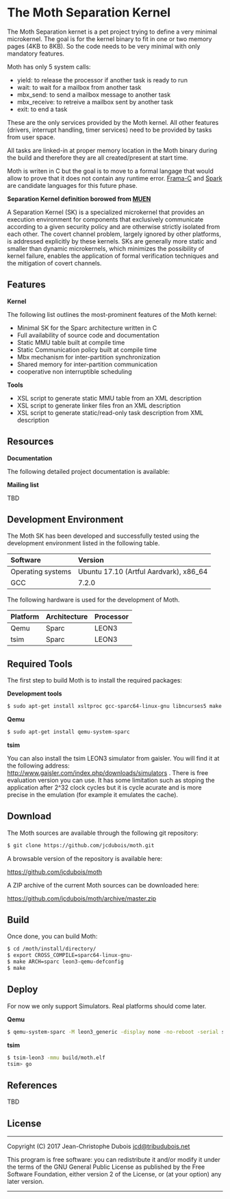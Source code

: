 The Moth Separation Kernel
==========================

The Moth Separation kernet is a pet project trying to define a very minimal
microkernel. The goal is for the kernel binary to fit in one or two
memory pages (4KB to 8KB). So the code needs to be very minimal with only
mandatory features.

Moth has only 5 system calls:

+ yield: to release the processor if another task is ready to run
+ wait: to wait for a mailbox from another task
+ mbx_send: to send a mailbox message to another task
+ mbx_receive: to retreive a mailbox sent by another task
+ exit: to end a task

These are the only services provided by the Moth kernel. All other features
(drivers, interrupt handling, timer services) need to be provided by tasks
from user space.

All tasks are linked-in at proper memory location in the Moth binary during
the build and therefore they are all created/present at start time.

Moth is writen in C but the goal is to move to a formal langage that
would allow to prove that it does not contain any runtime error. [Frama-C](https://frama-c.com/) and
[Spark](http://www.spark-2014.org/) are candidate languages for this future phase.

**Separation Kernel definition borowed from [MUEN](https://muen.codelabs.ch/)**

A Separation Kernel (SK) is a specialized microkernel that provides an
execution environment for components that exclusively communicate according to
a given security policy and are otherwise strictly isolated from each other.
The covert channel problem, largely ignored by other platforms, is addressed
explicitly by these kernels. SKs are generally more static and smaller than
dynamic microkernels, which minimizes the possibility of kernel failure,
enables the application of formal verification techniques and the mitigation of
covert channels.

Features
--------

**Kernel**

The following list outlines the most-prominent features of the Moth kernel:

+ Minimal SK for the Sparc architecture written in C
+ Full availability of source code and documentation
+ Static MMU table built at compile time
+ Static Communication policy built at compile time
+ Mbx mechanism for inter-partition synchronization
+ Shared memory for inter-partition communication
+ cooperative non interruptible scheduling

**Tools**

+ XSL script to generate static MMU table from an XML description
+ XSL script to generate linker files fron an XML description
+ XSL script to generate static/read-only task description from XML description

Resources
---------

**Documentation**

The following detailed project documentation is available:

**Mailing list**

TBD

Development Environment
-----------------------
The Moth SK has been developed and successfully tested using the development
environment listed in the following table.

| Software          | Version                                 |
|:----------------- |:--------------------------------------- |
| Operating systems | Ubuntu 17.10 (Artful Aardvark), x86_64  |
| GCC               | 7.2.0                                   |

The following hardware is used for the development of Moth.

| Platform | Architecture | Processor |
|:---------|:------------ |:--------- |
| Qemu     | Sparc        | LEON3     |
| tsim     | Sparc        | LEON3     |

Required Tools
--------------
The first step to build Moth is to install the required packages:

**Development tools**
```bash
$ sudo apt-get install xsltproc gcc-sparc64-linux-gnu libncurses5 make binutils gcc git
```

**Qemu**
```bash
$ sudo apt-get install qemu-system-sparc
```

**tsim**

You can also install the tsim LEON3 simulator from gaisler.
You will find it at the following address: http://www.gaisler.com/index.php/downloads/simulators .
There is free evaluation version you can use. It has some limitation such as stoping the application after 2^32 clock cycles but it is cycle acurate and is more precise in the emulation (for example it emulates the cache).

Download
---------
The Moth sources are available through the following git repository:

```bash
$ git clone https://github.com/jcdubois/moth.git
```

A browsable version of the repository is available here:

https://github.com/jcdubois/moth

A ZIP archive of the current Moth sources can be downloaded here:

https://github.com/jcdubois/moth/archive/master.zip

Build
-----
Once done, you can build Moth:

```bash
$ cd /moth/install/directory/
$ export CROSS_COMPILE=sparc64-linux-gnu-
$ make ARCH=sparc leon3-qemu-defconfig
$ make
```

Deploy
------
For now we only support Simulators. Real platforms should come later.

**Qemu**
```bash
$ qemu-system-sparc -M leon3_generic -display none -no-reboot -serial stdio -kernel build/moth.elf
```

**tsim**
```bash
$ tsim-leon3 -mmu build/moth.elf
tsim> go
```

References
----------
TBD

License
-------
***

Copyright (C) 2017 Jean-Christophe Dubois <jcd@tribudubois.net>

This program is free software: you can redistribute it and/or modify it under
the terms of the GNU General Public License as published by the Free Software
Foundation, either version 2 of the License, or (at your option) any later
version.

***
